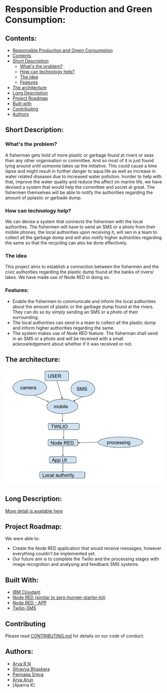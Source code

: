 # Responsible Production and Green Consumption: 

## Contents:
- [Responsible Production and Green Consumption](#responsible-production-and-green-consumption)
- [Contents](#contents)
- [Short Description](#short-description)
  - [What's the problem?](#whats-the-problem)
  - [How can technology help?](#how-can-technology-help)
  - [The idea](#the-idea)
  - [Features](#features)
- [The architecture](#the-architecture)
- [Long Description](#long-description)
- [Project Roadmap](#project-roadmap)
- [Built with](#built-with)
- [Contributing](#contributing)
- [Authors](#authors)

## Short Description:

### What's the problem?
A fisherman gets hold of more plastic or garbage found at rivers or seas than any other organisation or committee. And so most of it is just found lying around until someone takes up the initiative. This could cause a time lapse and might result in further danger to aqua life as well as increase in water related diseases due to increased water pollution. Inorder to help with that, improve the water quality and reduce the affect on marine life, we have devised a system that would help the committee and societ at great. The fishermen themselves will be able to notify the authorities regarding the amount of pplastic or garbade dump.

### How can technology help?
We can devise a system that connects the fishermen with the local authorities. The fishermen will have to send an SMS or a photo from their mobile phones, the local authorities upon receiving it, will sen in a team to collect all the garbage dump and will also notify higher authorities regarding the same so that the recycling can also be done effectively.

### The idea
This project aims to establish a connection between the fishermen and the civic authorities regarding the plastic dump found at the banks of rivers/ lakes. We have made use of Node RED in doing so.

### Features:
* Enable the fishermen to communicate and inform the local authorities about the amount of plastic or the garbage dump found at the rivers. They can do so by simply sending an SMS or a photo of their surrounding. 
* The local authorities can send in a team to collect all the plastic dump and inform higher authorities regarding the same. 
* The system makes use of Node RED feature. The fisherman shall send in an SMS or a photo and will be received with a small acknowledgement about whether if it was received or not. 

## The architecture:
![The architectutre](https://github.com/shravya-bhaskara/Responsible-Production-and-Green-Consumption/blob/main/images/architecture.png)

## Long Description:
[More detail is available here](https://github.com/shravya-bhaskara/Responsible-Production-and-Green-Consumption/blob/main/docs/DESCRIPTION.md)

## Project Roadmap:
We were able to:
  - Create the Node RED application that would receive messages, however everything couldn't be implemented yet.
  - Our future aim is to complete the Twilio and the processing stages with image recognition and analysing and feedback SMS systems.
## Built With:
- [IBM Cloudant](https://cloud.ibm.com/catalog?search=cloudant#search_results)
- [Node RED (similar to zero-hunger-starter-kit)](https://github.com/Call-for-Code/Solution-Starter-Kit-Hunger-2021/tree/main/lab)
- [Node RED - APP](https://cloud.ibm.com/developer/appservice/create-app?starterKit=59c9d5bd-4d31-3611-897a-f94eea80dc9f&defaultLanguage=undefined)
- [Twilio-SMS](https://cloud.ibm.com/catalog/services/twilio-programmable-sms)

## Contributing
Please read [CONTRIBUTING.md](CONTRIBUTING.md) for details on our code of conduct.

## Authors:
- [Arya R N](https://www.linkedin.com/in/aryarn?lipi=urn%3Ali%3Apage%3Ad_flagship3_profile_view_base_contact_details%3BPKQolg0URU%2BEkxTxzj8tyw%3D%3D)
- [Shravya Bhaskara](https://www.linkedin.com/in/shravya-bhaskara-56277a1b2?lipi=urn%3Ali%3Apage%3Ad_flagship3_profile_view_base_contact_details%3BtfY0I1IORCKki2Wx4siP8Q%3D%3D)
- [Pannaga Sreya](https://www.linkedin.com/in/pannaga-sreya-ukkalam-148775212?lipi=urn%3Ali%3Apage%3Ad_flagship3_profile_view_base_contact_details%3BWYOsILBORmO8KdirT2IQSA%3D%3D)
- [Arya Arun](https://www.linkedin.com/in/arya-arun-8566b3195?lipi=urn%3Ali%3Apage%3Ad_flagship3_profile_view_base_contact_details%3BUQLWLraYRaq4NyZn2xOXCw%3D%3D)
- [Aparna K]
